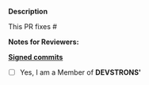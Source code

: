 **Description**
<!-- Any description reg. Pull Request just created by you -->

This PR fixes #

**Notes for Reviewers:**
<!-- Any note for reviewers, like Bug fixed successfully, or stuck somewhere, or Ready to merge! 🙂 -->

**[Signed commits](https://github.com/DevsTrons/hello-world/blob/master/CONTRIBUTING.md)**

- [ ] Yes, I am a Member of **DEVSTRONS'**


<!-- THANK YOU FOR CONTRIBUTING TO DEVSTRONS' PROJECTS!
 
By following the community's contribution conventions upfront, the review process will 
be accelerated and your PR merged more quickly. -->
